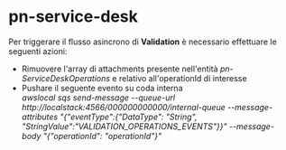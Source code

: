 # pn-service-desk

Per triggerare il flusso asincrono di <b>Validation</b> è necessario effettuare le seguenti azioni:
- Rimuovere l'array di attachments presente nell'entità <i>pn-ServiceDeskOperations</i> e relativo all'operationId di interesse
- Pushare il seguente evento su coda interna<br>
<i>awslocal sqs send-message --queue-url  http://localstack:4566/000000000000/internal-queue --message-attributes "{\"eventType\":{\"DataType\": \"String\", \"StringValue\":\"VALIDATION_OPERATIONS_EVENTS\"}}" --message-body "{\"operationId\": \"operationId\"}" </i>
